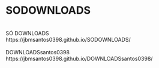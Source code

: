# SODOWNLOADS

<br/>
SÓ DOWNLOADS<br/>
https://jbmsantos0398.github.io/SODOWNLOADS/
<br/><br/>
DOWNLOADSsantos0398<br/>
https://jbmsantos0398.github.io/DOWNLOADSsantos0398/








